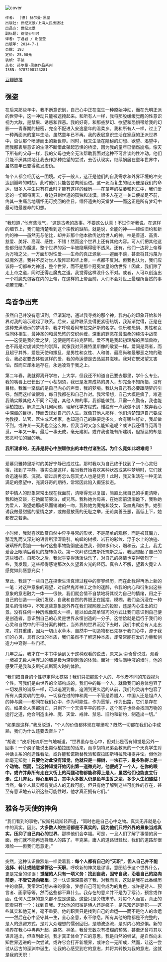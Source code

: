 ![cover](https://img1.doubanio.com/view/subject/l/public/s27386218.jpg)

    作者:  [德] 赫尔曼·黑塞 
    出版社: 世纪文景/上海人民出版社
    出品方: 世纪文景
    副标题: 彷徨少年时
    译者: 丁君君 / 谢莹莹 
    出版年: 2014-7-1
    页数: 193
    定价: 25.00元
    装帧: 平装
    丛书: 赫尔曼·黑塞作品系列
    ISBN: 9787208123281

[豆瓣链接](https://book.douban.com/subject/25902450/)

## 强盗
在后来那些年中，我不断意识到，自己心中正在滋生一种原始冲动，而在光明正派的世界中，这一冲动只能被遮掩起来。和所有人一样，我将那股缓缓觉醒的性意识视为大敌，是禁果、诱惑和罪恶。我的好奇，和那些梦幻、欲望和恐惧带给我的幻影——青春期的秘密，完全不配进入安逸童年的温柔乡。我和所有人一样，过上了一种两面派的童年生活，虽然童年已不再。我的表层意识生活在家庭的正派世界中，否认那个喷薄而出的新世界。同时，我又生活在隐秘的幻想、欲望、渴望中，而我那表层意识的生活不断借此架起恐惧的桥梁，因为我的童年已悄然崩塌。像天下所有的父母一样，我的父母也完全无法帮助我面对这种不可言谈的性冲动。他们只能不厌其烦地让我去作那种绝望的尝试，去否认现实，继续蜗居在童年世界中，虽然童年已变得愈发虚伪。

每个人都会经历这一困境。对于一般人，这正是他们的自我需求和外界环境的冲突达到巅峰的时刻，此时他们只能苦苦向前迈进。这一死而复生的经历便是我们的命运，很多人平生只有在此时才能有这样的经历——在童年的枯萎和死亡中，我们爱恋的一切都将离去，身边只剩世道的孤独和淡漠。很多人在这一关口便举足不前，终其一生痛苦地缅怀无可挽回的往日，缅怀遗失的天堂梦——而这正是所有梦幻中最可怕最要命的幻想。

---

“我知道，”他有些泄气，“这是古老的故事。不要这么认真！不过你听我说，在这样的细节上，我们能清楚看到这个宗教的缺陷。就是说，全能的神——缔结旧约和新约的神——虽然无与伦比，却并非那个他本欲传达给世人的神。神是善道、高贵、慈爱、美好、高深、感性，不错！然而这个世界上还有其他内容。可人们把其他这些都归结为魔道。整个世界的另一半被隐瞒得密不透风。还有，他们一边将上帝尊为万物之父，一方面却对性爱——生命的真正源泉——避而不谈，甚至将其污蔑为妖魔外道。我并不反对世人敬拜耶和华上帝，一点都不反对。但我也认为，我们应该将一切都奉为神道，整个世界，而不是那个冠冕堂皇的伪世界！因此，我们除了走上帝之道，同时还得走魔鬼之道。我觉得这样没什么不对。或者，人可以创造出一个将魔鬼包容在内的上帝，在这样的上帝面前，人们不会对世上最理所当然的事视若无睹。”

## 鸟奋争出壳
虽然自己并没有意识到，但渐渐地，通过我寻找的那个神，我内心的印象开始和外界对我的暗示建起了联系。后来，这种联系变得更紧密热切，我渐渐觉得，正是在这种充满暗示的梦境中，我才呼唤着阿布拉克萨斯的名字。快乐和恐惧、男性和女性同体相生，最神圣的和最恐怖的交织纠缠，深重的罪恶在最温柔的纯洁中战栗——这便是我的爱之梦，这便是阿布拉克萨斯。爱不再是我起初理解的黑暗兽欲，也不再是对虔诚灵性的崇拜，就像我对贝雅特里斯像的敬爱一样。爱同是两者，而且超乎其外，爱是天使和撒旦，是男性和女性、人和兽、最高尚和最邪恶之物的融合。我必定要去体验这样的爱，我的命运便是去品尝其滋味。我对它既渴望又害怕，然而它却永远存在，永远凌驾于我之上。

第二年春，我就得离开学校，上大学，但我还不知道自己要去那里，学什么专业。我的嘴唇上已长出了一小茬胡须，我已是发育成熟的男人，却完全不知所措，没有目标。我惟一坚信的是自己内心的声音，我的梦境。我认为自己有必要跟随梦的引导。然而这样做很难，每日我都在和自己作对。我常常想，自己大概是疯了，难道我确实跟其他人不同？可是，其他人做的事，我都能做到，只需一点勤奋，我也能读柏拉图，解决三角几何问题，理解化学方程式。惟独有一点我做不到：放弃我心中深藏的目标，转而去规划自己的人生。就像其他人那样，他们清楚知道自己要成为教授、法官、医生或艺术家，也知道自己的路要走多久，会有哪些好处，我却做不到。或许某一天我也会这么做，但我当时又怎么能知道呢？或许我还得寻觅再寻觅，一年又一年，最后一事无成，毫无建树。或许我也能有所建树，但抵达的却是邪恶可怕的目的地。

**我所渴求的，无非是将心中脱颖欲出的本性付诸生活。为什么竟如此艰难呢？**

---

爱慕贝雅特里斯时的美好宁静已成过往。那时我以为自己终于找到了一个心灵归宿，找到了平静。事实总是这样，每当我开始喜欢某种状态或某种梦境时，它们就会迅速枯萎、沉寂。错过后再怎么怨天尤人也是徒劳！此时，我又生活在一种无法满足的愿望中，充满好奇的期待，常常因此陷入癫狂状态。

梦中情人的形象常常出现在我面前，清晰得无以复加，简直比我自己的手更清晰，我和她交谈，在她面前哭泣，或咒骂。我称她为母亲，在她面前流泪跪下，我称她为爱人，渴望她那成熟而销魂的一吻，我称她为魔鬼和妓女，吸血鬼和凶手。她引诱我做最甜蜜的爱情之梦，或做最放荡的无耻之举，无论美善丑恶，高低上下，她都安之若素。

---

小时候，我就喜欢欣赏自然中异乎寻常的形状，不是简单的观察，而是被其魔力、那混乱而又深刻的语言所深深吸引。蜿蜒的树根、岩石的彩纹、浮于水上的油迹、玻璃杯的裂痕——有时这些事物能彻底迷住我，例如水和火，烟和云，尘土，我尤爱合上眼睛后看见的旋转色块。第一次拜访过皮斯托琉斯之后，我回想起了自己的这些嗜好。自那次之后，我似乎变得活泼快乐了，对自己的感情也变得强烈了一些，我发现，这些都得感谢那次久久望着火光的经历。真令人不解，望着火竟让人感觉如此惬意充实！

至此，我谈了一些自己在探索生活真谛过程中的寥寥经历，而在此我得再添上新的一笔：对这种意象的观望，对自然鬼斧神工之作的迷醉，令我的内心和衍生出这些意象的意志融为一体——很快，我们就会情不自禁地将其视为自己的情绪，用之于自己的创造——我们发现，自我和自然的界限正在摇摆、模糊，我们会沉浸在一种莫名的情绪中，不知这些意象是外界在我们视网膜上的投影，还是内心生出的幻景。没有任何一种历练像观火一样，能以如此简单轻巧的方式让我们意识到自己便是创造者，意识到自己的心灵是世界永恒创造的一分子。这恰恰就是运行于我们的心灵和自然中的不可分离的神性，当外界的世界沉沦下去时，我们中就会有人走出来，将其重建，因为一切山水草木、自然中一切造物都已先存于我们心中，源于我们的心灵，具有永恒的本质，我们虽然不了解这种本质，却常常能在爱的力量和创造力中窥得一些门径。

几年之后，我才在一本书中读到关于这种观看的说法，原来达·芬奇曾说过，观看一堵被无数人唾弃过的墙是极为深刻刺激的体验。面对一堵沾满唾液的墙时，他的感受正是我和皮斯托琉斯观火时的体验。

“我们把自身的个性界定得太狭隘！我们只把那些个人的、与他者不同的东西视为个性。可我们是由世界的全部构成的，我们中的每一个人，就像我们的身体包容了一切发展的谱系一样，可以追溯到鱼，追溯到更久远的从前，我们的灵魂中包容了所有人类灵魂的生命。一切存在过的神和魔——不管是希腊人、中国人还是祖卢人的神与魔——都同在我们心中，作为可能性，作为愿望，作为出路，它们是存在的。如果全人类都消亡，只剩下一个天资平平的孩子，这个孩子也终会找回万物的运行之道，他会制造出神、魔、天堂、戒律、禁忌、旧约和新约，制造出一切。”

“如果是这样，”我反驳道，“个人的价值都体现在哪里呢？既然一切都在我们心中成熟，我们为什么还要去奋斗？”

“胡说！”皮斯托琉斯生气地喊道，“世界虽存在心中，但对此是否有知觉是另外一回事！一个疯子能说出类似柏拉图的话来，而亨胡特兄弟会教派的一个天真学生对神话关系的创造性看法，或许能和诺斯替教派和查拉图斯特拉教相提并论。但他对此毫无知觉！**只要他对此没有知觉，他就只是一棵树，一块石子，最多称得上是一个动物。然而，当这种知觉开始闪出第一道微光时，他便成了一个人。在你的眼中，或许并非所有走在大街上的两腿动物都能称得上是人，虽然他们也能直立行走，生儿育女。你心里明白，其中大多数人仍是鱼羊虫豸之辈，多少人生如蝼蛄！** 当然，每个人其实都有变成人的无数可能，但只有他了解到这些可能性的存在，甚至有意识地去认识这些可能性时，他才真正拥有它们。”

## 雅各与天使的摔角
“我们看到的事物，”皮斯托琉斯轻声道，“同时也是自己心中之物。真实无非就是心中的真实。因此，**大多数人的生活都是不真实的，因为他们只将外界的景象当成真实，压抑了自己内心的世界**。那样他们会幸福。可是，一旦人们了解了事情的另一面，他们就不能再选择庸人的路了。辛克莱，庸人的道路很轻松，我们的道路却很艰险——但我们愿意走。”

---

突然，这种认识像烈焰一样烫着我：**每个人都有自己的“天职”，但人自己并不能选择、转让或随意掌管这一天职**。呼唤新的神灵是谬误，意图给予这个世界什么，更是完全的谬误！**觉醒的人只有一项义务：找到自我，固守自我，沿着自己的路向前走，不管它通向哪里**。这一认识深深震撼了我，对我而言，这就是我在此番经历中的收获。我常常幻想未来的景象，梦想自己可能会成为的角色，或许是诗人、预言者、画家等等。然而这些都不算什么。我存在的意义并不是为了写诗，预言或作画，任何人生存的意义都不应是这些。这些只是旁枝末节。对每个人而言，真正的职责只有一个：找到自我。无论他的归宿是诗人还是疯子，是先知还是罪犯——这些其实和他无关，毫不重要。他的职责只是找到自己的命运——而不是他人的命运——然后在心中坚守其一生，全心全意，永不停息。所有其他的路都是不完整的，是人的逃避方式，是对大众理想的懦弱回归，是随波逐流，是对内心的恐惧。新的境界在我心中冉冉升起，森然，神圣，我曾无数次有模糊的预感，甚至还曾将其以语言道出，但直到此刻，我才真正体会了它的意思。我是自然的尝试，是自然向未知世界迈进的一次尝试，或许它会打开新境界，或许会一无所成，然而，让这一尝试从远古的深渊中诞生，让我的心感受到它的意志，并将其转换为我的意志，这就是我的天职！
